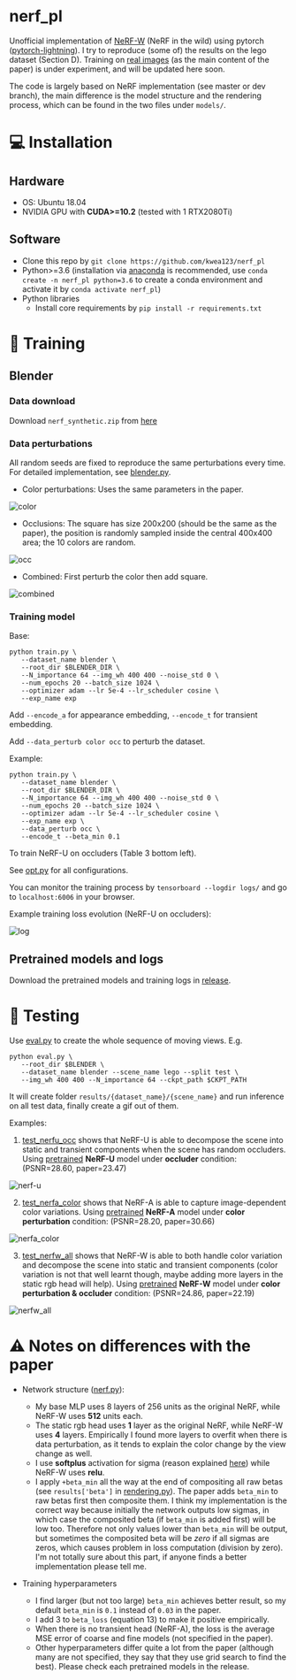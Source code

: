 # nerf_pl

Unofficial implementation of [NeRF-W](https://nerf-w.github.io/) (NeRF in the wild) using pytorch ([pytorch-lightning](https://github.com/PyTorchLightning/pytorch-lightning)). I try to reproduce (some of) the results on the lego dataset (Section D). Training on [real images](https://github.com/vcg-uvic/image-matching-benchmark) (as the main content of the paper) is under experiment, and will be updated here soon.

The code is largely based on NeRF implementation (see master or dev branch), the main difference is the model structure and the rendering process, which can be found in the two files under `models/`.

# :computer: Installation

## Hardware

* OS: Ubuntu 18.04
* NVIDIA GPU with **CUDA>=10.2** (tested with 1 RTX2080Ti)

## Software

* Clone this repo by `git clone https://github.com/kwea123/nerf_pl`
* Python>=3.6 (installation via [anaconda](https://www.anaconda.com/distribution/) is recommended, use `conda create -n nerf_pl python=3.6` to create a conda environment and activate it by `conda activate nerf_pl`)
* Python libraries
    * Install core requirements by `pip install -r requirements.txt`
    
# :key: Training

## Blender
   
### Data download

Download `nerf_synthetic.zip` from [here](https://drive.google.com/drive/folders/128yBriW1IG_3NJ5Rp7APSTZsJqdJdfc1)

### Data perturbations

All random seeds are fixed to reproduce the same perturbations every time.
For detailed implementation, see [blender.py](datasets/blender.py).

*  Color perturbations: Uses the same parameters in the paper.

![color](https://user-images.githubusercontent.com/11364490/105580035-4ad3b780-5dcd-11eb-97cc-4cea3c9743ac.gif)

*  Occlusions: The square has size 200x200 (should be the same as the paper), the position is randomly sampled inside the central 400x400 area; the 10 colors are random.

![occ](https://user-images.githubusercontent.com/11364490/105578658-283da080-5dc5-11eb-9438-9368ee241cde.gif)

*  Combined: First perturb the color then add square.

![combined](https://user-images.githubusercontent.com/11364490/105580018-31cb0680-5dcd-11eb-82bf-eca3133f2586.gif)

### Training model

Base:
```
python train.py \
   --dataset_name blender \
   --root_dir $BLENDER_DIR \
   --N_importance 64 --img_wh 400 400 --noise_std 0 \
   --num_epochs 20 --batch_size 1024 \
   --optimizer adam --lr 5e-4 --lr_scheduler cosine \
   --exp_name exp
```

Add `--encode_a` for appearance embedding, `--encode_t` for transient embedding.

Add `--data_perturb color occ` to perturb the dataset.

Example:
```
python train.py \
   --dataset_name blender \
   --root_dir $BLENDER_DIR \
   --N_importance 64 --img_wh 400 400 --noise_std 0 \
   --num_epochs 20 --batch_size 1024 \
   --optimizer adam --lr 5e-4 --lr_scheduler cosine \
   --exp_name exp \
   --data_perturb occ \
   --encode_t --beta_min 0.1
```

To train NeRF-U on occluders (Table 3 bottom left).

See [opt.py](opt.py) for all configurations.

You can monitor the training process by `tensorboard --logdir logs/` and go to `localhost:6006` in your browser.

Example training loss evolution (NeRF-U on occluders):

![log](https://user-images.githubusercontent.com/11364490/105621776-a72aeb80-5e4e-11eb-9d12-c8b6f2336d25.png)

## Pretrained models and logs
Download the pretrained models and training logs in [release](https://github.com/kwea123/nerf_pl/releases).

# :mag_right: Testing

Use [eval.py](eval.py) to create the whole sequence of moving views.
E.g.
```
python eval.py \
   --root_dir $BLENDER \
   --dataset_name blender --scene_name lego --split test \
   --img_wh 400 400 --N_importance 64 --ckpt_path $CKPT_PATH
```

It will create folder `results/{dataset_name}/{scene_name}` and run inference on all test data, finally create a gif out of them.

Examples: 

1.  [test_nerfu_occ](test_nerfu_occ.ipynb) shows that NeRF-U is able to decompose the scene into static and transient components when the scene has random occluders. Using [pretrained](https://github.com/kwea123/nerf_pl/releases/tag/nerfu_occ) **NeRF-U** model under **occluder** condition: (PSNR=28.60, paper=23.47)

![nerf-u](https://user-images.githubusercontent.com/11364490/105578186-a9933400-5dc1-11eb-8865-e276b581d8fd.gif)

2.  [test_nerfa_color](test_nerfa_color.ipynb) shows that NeRF-A is able to capture image-dependent color variations. Using [pretrained](https://github.com/kwea123/nerf_pl/releases/tag/nerfa_color) **NeRF-A** model under **color perturbation** condition: (PSNR=28.20, paper=30.66)

![nerfa_color](https://user-images.githubusercontent.com/11364490/105626088-0a2d7a00-5e71-11eb-926d-2f7d18816462.gif)

3.  [test_nerfw_all](test_nerfw_all.ipynb) shows that NeRF-W is able to both handle color variation and decompose the scene into static and transient components (color variation is not that well learnt though, maybe adding more layers in the static rgb head will help). Using [pretrained](https://github.com/kwea123/nerf_pl/releases/tag/nerfw_all) **NeRF-W** model under **color perturbation & occluder** condition: (PSNR=24.86, paper=22.19)

![nerfw_all](https://user-images.githubusercontent.com/11364490/105630746-43c0ae00-5e8e-11eb-856a-e6ce7ac8c16f.gif)

# :warning: Notes on differences with the paper

*  Network structure ([nerf.py](models/nerf.py)):
    *  My base MLP uses 8 layers of 256 units as the original NeRF, while NeRF-W uses **512** units each.
    *  The static rgb head uses **1** layer as the original NeRF, while NeRF-W uses **4** layers. Empirically I found more layers to overfit when there is data perturbation, as it tends to explain the color change by the view change as well.
    *  I use **softplus** activation for sigma (reason explained [here](https://github.com/bmild/nerf/issues/29#issuecomment-765335765)) while NeRF-W uses **relu**.
    *  I apply `+beta_min` all the way at the end of compositing all raw betas (see `results['beta']` in [rendering.py](models/rendering.py)). The paper adds `beta_min` to raw betas first then composite them. I think my implementation is the correct way because initially the network outputs low sigmas, in which case the composited beta (if `beta_min` is added first) will be low too. Therefore not only values lower than `beta_min` will be output, but sometimes the composited beta will be *zero* if all sigmas are zeros, which causes problem in loss computation (division by zero). I'm not totally sure about this part, if anyone finds a better implementation please tell me.

*  Training hyperparameters
    *  I find larger (but not too large) `beta_min` achieves better result, so my default `beta_min` is `0.1` instead of `0.03` in the paper.
    *  I add 3 to `beta_loss` (equation 13) to make it positive empirically.
    *  When there is no transient head (NeRF-A), the loss is the average MSE error of coarse and fine models (not specified in the paper).
    *  Other hyperparameters differ quite a lot from the paper (although many are not specified, they say that they use grid search to find the best). Please check each pretrained models in the release.